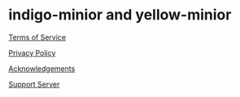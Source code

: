 # indigo-minior and yellow-minior

[Terms of Service](pages/terms.md)

[Privacy Policy](pages/privacy.md)

[Acknowledgements](pages/acknowledgements.md)

[Support Server](https://discord.gg/yd7fscCxzh)

